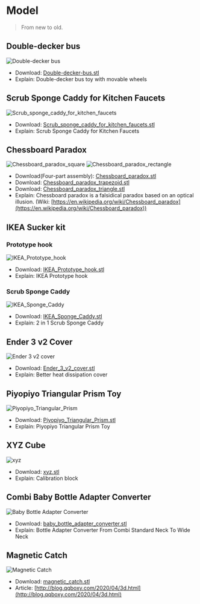 # Model

> From new to old.

## Double-decker bus
![Double-decker bus](Double-decker-bus.jpg)
* Download: [Double-decker-bus.stl](Double-decker-bus.stl)
* Explain: Double-decker bus toy with movable wheels

## Scrub Sponge Caddy for Kitchen Faucets
![Scrub_sponge_caddy_for_kitchen_faucets](Scrub_sponge_caddy_for_kitchen_faucets.jpg)
* Download: [Scrub_sponge_caddy_for_kitchen_faucets.stl](Scrub_sponge_caddy_for_kitchen_faucets.stl)
* Explain: Scrub Sponge Caddy for Kitchen Faucets

## Chessboard Paradox

![Chessboard_paradox_square](Chessboard_paradox_square.jpg)
![Chessboard_paradox_rectangle](Chessboard_paradox_rectangle.jpg)
* Download(Four-part assembly): [Chessboard_paradox.stl](Chessboard_paradox.stl)
* Download: [Chessboard_paradox_trapezoid.stl](Chessboard_paradox_trapezoid.stl)
* Download: [Chessboard_paradox_triangle.stl](Chessboard_paradox_triangle.stl)
* Explain: Chessboard paradox is a falsidical paradox based on an optical illusion. (Wiki: [https://en.wikipedia.org/wiki/Chessboard_paradox](https://en.wikipedia.org/wiki/Chessboard_paradox))

## IKEA Sucker kit

### Prototype hook
![IKEA_Prototype_hook](IKEA_Prototype_hook.jpg)
* Download: [IKEA_Prototype_hook.stl](IKEA_Prototype_hook.stl)
* Explain: IKEA Prototype hook

### Scrub Sponge Caddy
![IKEA_Sponge_Caddy](IKEA_Sponge_Caddy.jpg)
* Download: [IKEA_Sponge_Caddy.stl](IKEA_Sponge_Caddy.stl)
* Explain: 2 in 1 Scrub Sponge Caddy

## Ender 3 v2 Cover

![Ender 3 v2 cover](Ender_3_v2_cover.jpg)
* Download: [Ender_3_v2_cover.stl](Ender_3_v2_cover.stl)
* Explain: Better heat dissipation cover

## Piyopiyo Triangular Prism Toy

![Piyopiyo_Triangular_Prism](Piyopiyo_Triangular_Prism.jpg)
* Download: [Piyopiyo_Triangular_Prism.stl](Piyopiyo_Triangular_Prism.stl)
* Explain: Piyopiyo Triangular Prism Toy

## XYZ Cube

![xyz](xyz.jpg)
* Download: [xyz.stl](xyz.stl)
* Explain: Calibration block

## Combi Baby Bottle Adapter Converter

![Baby Bottle Adapter Converter](baby_bottle_adapter_converter.jpg)
* Download: [baby_bottle_adapter_converter.stl](baby_bottle_adapter_converter.stl)
* Explain: Bottle Adapter Converter From Combi Standard Neck To Wide Neck

## Magnetic Catch

![Magnetic Catch](magnetic_catch.jpg)
* Download: [magnetic_catch.stl](magnetic_catch.stl)
* Article: [http://blog.qqboxy.com/2020/04/3d.html](http://blog.qqboxy.com/2020/04/3d.html)
